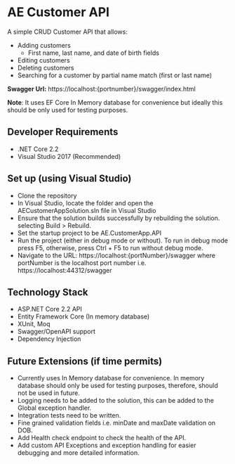 # AE Customer API

A simple CRUD Customer API that allows:
- Adding customers
  - First name, last name, and date of birth fields
- Editing customers
- Deleting customers
- Searching for a customer by partial name match (first or last name)

**Swagger Url:** https://localhost:{portnumber}/swagger/index.html

**Note**: It uses EF Core In Memory database for convenience but ideally this should be only used for testing purposes. 

## Developer Requirements
- .NET Core 2.2
- Visual Studio 2017 (Recommended)

## Set up (using Visual Studio)
- Clone the repository
- In Visual Studio, locate the folder and open the AECustomerAppSolution.sln file in Visual Studio
- Ensure that the solution builds successfully by rebuilding the solution. selecting  Build > Rebuild.
- Set the startup project to be AE.CustomerApp.API 
- Run the project (either in debug mode or without). To run in debug mode press F5, otherwise, press Ctrl + F5 to run without debug mode.
- Navigate to the URL: https://localhost:{portNumber}/swagger where portNumber is the localhost port number i.e. https://localhost:44312/swagger

## Technology Stack
- ASP.NET Core 2.2 API
- Entity Framework Core (In memory database)
- XUnit, Moq
- Swagger/OpenAPI support
- Dependency Injection

## Future Extensions (if time permits)
- Currently uses In Memory database for convenience. In memory database should only be used for testing purposes, therefore, should not be used in future.
- Logging needs to be added to the solution, this can be added to the Global exception handler.
- Integration tests need to be written.
- Fine grained validation fields i.e. minDate and maxDate validation on DOB.
- Add Health check endpoint to check the health of the API.
- Add custom API Exceptions and exception handling for easier debugging and more detailed information.
